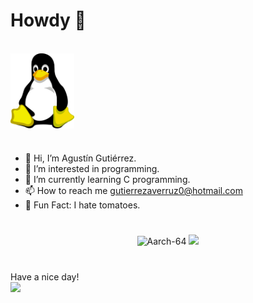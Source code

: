 # Howdy 🤠
<br>
<img align="center" height="120" src="https://github.com/Aarch-64/Aarch-64/blob/main/linux.png" />
<br>

#

- 👋 Hi, I’m Agustín Gutiérrez.
- 👀 I’m interested in programming.
- 🌱 I’m currently learning C programming.
- 📫 How to reach me gutierrezaverruz0@hotmail.com
- 🎉 Fun Fact: I hate tomatoes.

#
<p align="center"> <img src="https://github-readme-stats.vercel.app/api?username=Aarch-64&show_icons=true&theme=great-gatsby" alt="Aarch-64" />

<img width="0" src="https://visitor-badge.glitch.me/badge?page_id=Aarch-64.Aarch-64" />

#
Have a nice day!
<br>
<img height="120" src="https://github.com/AgustinGutierrez0/AgustinGutierrez0/blob/main/contributions.svg"/>
<br>
